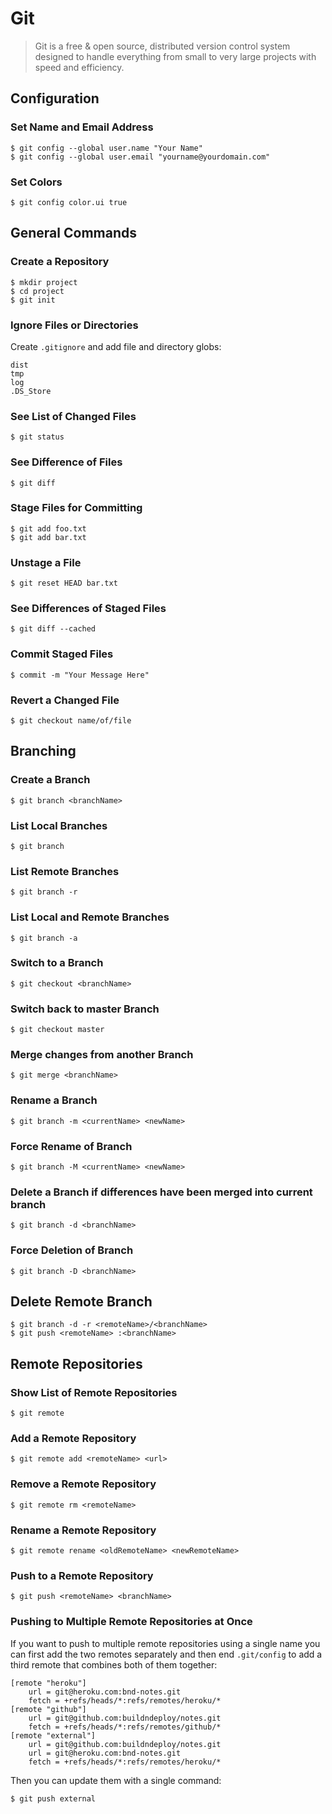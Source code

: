 # Git

> Git is a free & open source, distributed version control system designed to handle everything from small to very large projects with speed and efficiency.

## Configuration

### Set Name and Email Address

	$ git config --global user.name "Your Name"
	$ git config --global user.email "yourname@yourdomain.com"

### Set Colors

	$ git config color.ui true

## General Commands

### Create a Repository

	$ mkdir project
	$ cd project
	$ git init

### Ignore Files or Directories

Create `.gitignore` and add file and directory globs:

	dist
	tmp
	log
	.DS_Store

### See List of Changed Files

	$ git status
	
### See Difference of Files

	$ git diff

### Stage Files for Committing

	$ git add foo.txt
	$ git add bar.txt

### Unstage a File

	$ git reset HEAD bar.txt

### See Differences of Staged Files

	$ git diff --cached
	
### Commit Staged Files

	$ commit -m "Your Message Here"

### Revert a Changed File

	$ git checkout name/of/file

## Branching

### Create a Branch

	$ git branch <branchName>

### List Local Branches

	$ git branch
	
### List Remote Branches

	$ git branch -r

### List Local and Remote Branches

	$ git branch -a

### Switch to a Branch

	$ git checkout <branchName>

### Switch back to master Branch

	$ git checkout master

### Merge changes from another Branch

	$ git merge <branchName>
	
### Rename a Branch

	$ git branch -m <currentName> <newName>

### Force Rename of Branch

	$ git branch -M <currentName> <newName>

	
### Delete a Branch if differences have been merged into current branch

	$ git branch -d <branchName>

### Force Deletion of Branch

	$ git branch -D <branchName>
	
## Delete Remote Branch

	$ git branch -d -r <remoteName>/<branchName>
	$ git push <remoteName> :<branchName>

## Remote Repositories

### Show List of Remote Repositories

	$ git remote
	
### Add a Remote Repository

	$ git remote add <remoteName> <url>
	
### Remove a Remote Repository

	$ git remote rm <remoteName>
	
### Rename a Remote Repository

	$ git remote rename <oldRemoteName> <newRemoteName>

### Push to a Remote Repository

	$ git push <remoteName> <branchName>
	
### Pushing to Multiple Remote Repositories at Once

If you want to push to multiple remote repositories using a single name you can first add the two remotes separately and then end `.git/config` to add a third remote that combines both of them together:

	[remote "heroku"]
		url = git@heroku.com:bnd-notes.git
		fetch = +refs/heads/*:refs/remotes/heroku/*
	[remote "github"]
		url = git@github.com:buildndeploy/notes.git
		fetch = +refs/heads/*:refs/remotes/github/*
	[remote "external"]
	    url = git@github.com:buildndeploy/notes.git
		url = git@heroku.com:bnd-notes.git
		fetch = +refs/heads/*:refs/remotes/heroku/*

Then you can update them with a single command:

	$ git push external
